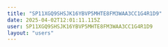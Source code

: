 ```yaml
---
title: "SP11XGQ9SHSJK16YBVP5MHTE8FM3WAA3CC1G4R1D9"
date: 2025-04-02T12:01:11.115Z
user: SP11XGQ9SHSJK16YBVP5MHTE8FM3WAA3CC1G4R1D9
layout: "users"
---
```

    